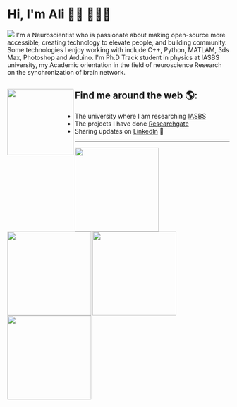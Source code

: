# Hi, I'm Ali 👋🏻 👨🏻‍💻

<img src="https://raw.githubusercontent.com/aliseif321/aliseif321/main/as-header-image.png">
I'm a Neuroscientist who is passionate about making open-source more accessible, creating technology to elevate people, and building community. Some technologies I enjoy working with include C++, Python, MATLAM, 3ds Max, Photoshop and Arduino. I'm Ph.D Track student in physics at IASBS university, my Academic orientation in the field of neuroscience Research on the synchronization of brain network.


## Find me around the web 🌎: <a href="https://raw.githubusercontent.com/aliseif321/aliseif321/main/Gif/Twitter%20Logo%20Animation.gif"><img align="left" width="150" height="150" src="https://github.com/aliseif321/aliseif321/blob/main/Gif/Keyframe%20Factory%20Motion%20Design.gif?raw=true"></a>
- The university where I am researching <a href="https://iasbs.ac.ir/">IASBS</a> 
- The projects I have done <a href="https://www.researchgate.net/profile/Ali_Seif7"> Researchgate</a>
- Sharing updates on <a href="https://www.linkedin.com/in/ali-seif-0306a1180/">LinkedIn</a> 💼

_______________________________________________________________________________________
<a href="https://www.linkedin.com/in/ali-seif-0306a1180/"><img align="Left" width="190" height="190"  src="https://raw.githubusercontent.com/aliseif321/aliseif321/main/Gif/20%2B%20Best%20Animated%20Logos%20for%20Your%20Inspiration_.gif"></a>
<a href="https://github.com/aliseif321/aliseif321/blob/main/Gif/Skype%20Logo%20Animation.gif?raw=true"><img align="Left" width="190" height="190"  src="https://github.com/aliseif321/aliseif321/blob/main/Gif/Skype%20Logo%20Animation.gif?raw=true"></a><a href="https://github.com/aliseif321/aliseif321/blob/main/Gif/Twitter%20Logo%20Animation.gif?raw=true"><img align="Left" width="190" height="190" src="https://github.com/aliseif321/aliseif321/blob/main/Gif/Twitter%20Logo%20Animation.gif?raw=true"></a><a href="https://github.com/aliseif321/aliseif321/blob/main/Gif/Facebook%20Brand%20Resource%20Center.gif?raw=true"><img align="Left" width="190" height="190" src="https://github.com/aliseif321/aliseif321/blob/main/Gif/Facebook%20Logo%20Animation.gif?raw=true"></a>

